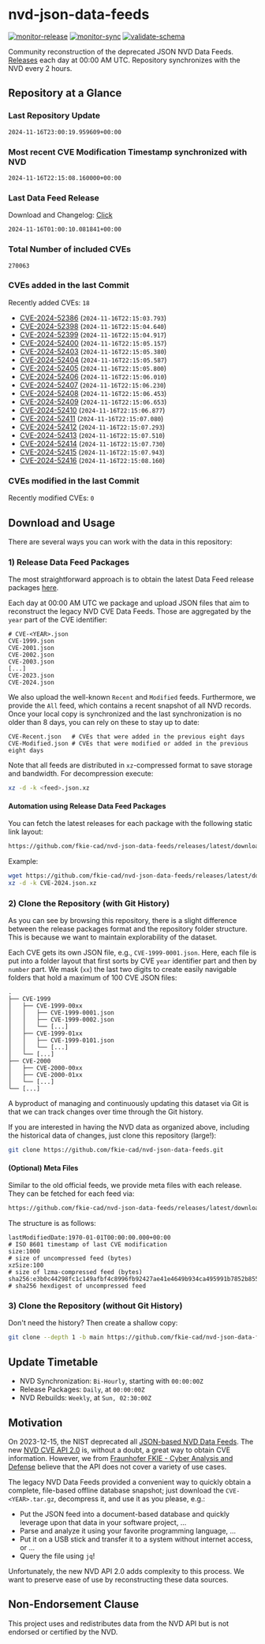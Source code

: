 # nvd-json-data-feeds

[![monitor-release](https://github.com/fkie-cad/nvd-json-data-feeds/actions/workflows/monitor_release.yml/badge.svg)](https://github.com/fkie-cad/nvd-json-data-feeds/actions/workflows/monitor_release.yml)
[![monitor-sync](https://github.com/fkie-cad/nvd-json-data-feeds/actions/workflows/monitor_sync.yml/badge.svg)](https://github.com/fkie-cad/nvd-json-data-feeds/actions/workflows/monitor_sync.yml)
[![validate-schema](https://github.com/fkie-cad/nvd-json-data-feeds/actions/workflows/validate_schema.yml/badge.svg)](https://github.com/fkie-cad/nvd-json-data-feeds/actions/workflows/validate_schema.yml)

Community reconstruction of the deprecated JSON NVD Data Feeds.
[Releases](https://github.com/fkie-cad/nvd-json-data-feeds/releases/latest) each day at 00:00 AM UTC.
Repository synchronizes with the NVD every 2 hours.

## Repository at a Glance

### Last Repository Update

```plain
2024-11-16T23:00:19.959609+00:00
```

### Most recent CVE Modification Timestamp synchronized with NVD

```plain
2024-11-16T22:15:08.160000+00:00
```

### Last Data Feed Release

Download and Changelog: [Click](https://github.com/fkie-cad/nvd-json-data-feeds/releases/latest)

```plain
2024-11-16T01:00:10.081841+00:00
```

### Total Number of included CVEs

```plain
270063
```

### CVEs added in the last Commit

Recently added CVEs: `18`

- [CVE-2024-52386](CVE-2024/CVE-2024-523xx/CVE-2024-52386.json) (`2024-11-16T22:15:03.793`)
- [CVE-2024-52398](CVE-2024/CVE-2024-523xx/CVE-2024-52398.json) (`2024-11-16T22:15:04.640`)
- [CVE-2024-52399](CVE-2024/CVE-2024-523xx/CVE-2024-52399.json) (`2024-11-16T22:15:04.917`)
- [CVE-2024-52400](CVE-2024/CVE-2024-524xx/CVE-2024-52400.json) (`2024-11-16T22:15:05.157`)
- [CVE-2024-52403](CVE-2024/CVE-2024-524xx/CVE-2024-52403.json) (`2024-11-16T22:15:05.380`)
- [CVE-2024-52404](CVE-2024/CVE-2024-524xx/CVE-2024-52404.json) (`2024-11-16T22:15:05.587`)
- [CVE-2024-52405](CVE-2024/CVE-2024-524xx/CVE-2024-52405.json) (`2024-11-16T22:15:05.800`)
- [CVE-2024-52406](CVE-2024/CVE-2024-524xx/CVE-2024-52406.json) (`2024-11-16T22:15:06.010`)
- [CVE-2024-52407](CVE-2024/CVE-2024-524xx/CVE-2024-52407.json) (`2024-11-16T22:15:06.230`)
- [CVE-2024-52408](CVE-2024/CVE-2024-524xx/CVE-2024-52408.json) (`2024-11-16T22:15:06.453`)
- [CVE-2024-52409](CVE-2024/CVE-2024-524xx/CVE-2024-52409.json) (`2024-11-16T22:15:06.653`)
- [CVE-2024-52410](CVE-2024/CVE-2024-524xx/CVE-2024-52410.json) (`2024-11-16T22:15:06.877`)
- [CVE-2024-52411](CVE-2024/CVE-2024-524xx/CVE-2024-52411.json) (`2024-11-16T22:15:07.080`)
- [CVE-2024-52412](CVE-2024/CVE-2024-524xx/CVE-2024-52412.json) (`2024-11-16T22:15:07.293`)
- [CVE-2024-52413](CVE-2024/CVE-2024-524xx/CVE-2024-52413.json) (`2024-11-16T22:15:07.510`)
- [CVE-2024-52414](CVE-2024/CVE-2024-524xx/CVE-2024-52414.json) (`2024-11-16T22:15:07.730`)
- [CVE-2024-52415](CVE-2024/CVE-2024-524xx/CVE-2024-52415.json) (`2024-11-16T22:15:07.943`)
- [CVE-2024-52416](CVE-2024/CVE-2024-524xx/CVE-2024-52416.json) (`2024-11-16T22:15:08.160`)


### CVEs modified in the last Commit

Recently modified CVEs: `0`



## Download and Usage

There are several ways you can work with the data in this repository:

### 1) Release Data Feed Packages

The most straightforward approach is to obtain the latest Data Feed release packages [here](https://github.com/fkie-cad/nvd-json-data-feeds/releases/latest).

Each day at 00:00 AM UTC we package and upload JSON files that aim to reconstruct the legacy NVD CVE Data Feeds.
Those are aggregated by the `year` part of the CVE identifier:

```
# CVE-<YEAR>.json
CVE-1999.json
CVE-2001.json
CVE-2002.json
CVE-2003.json
[...]
CVE-2023.json
CVE-2024.json
```

We also upload the well-known `Recent` and `Modified` feeds.
Furthermore, we provide the `All` feed, which contains a recent snapshot of all NVD records.
Once your local copy is synchronized and the last synchronization is no older than 8 days, you can rely on these to stay up to date:

```plain
CVE-Recent.json   # CVEs that were added in the previous eight days
CVE-Modified.json # CVEs that were modified or added in the previous eight days
```

Note that all feeds are distributed in `xz`-compressed format to save storage and bandwidth.
For decompression execute:

```sh
xz -d -k <feed>.json.xz
```

#### Automation using Release Data Feed Packages

You can fetch the latest releases for each package with the following static link layout:

```sh
https://github.com/fkie-cad/nvd-json-data-feeds/releases/latest/download/CVE-<YEAR>.json.xz
```

Example:

```sh
wget https://github.com/fkie-cad/nvd-json-data-feeds/releases/latest/download/CVE-2024.json.xz
xz -d -k CVE-2024.json.xz
```

### 2) Clone the Repository (with Git History)

As you can see by browsing this repository, there is a slight difference between the release packages format and the repository folder structure.
This is because we want to maintain explorability of the dataset.

Each CVE gets its own JSON file, e.g., `CVE-1999-0001.json`.
Here, each file is put into a folder layout that first sorts by CVE `year` identifier part and then by `number` part.
We mask (`xx`) the last two digits to create easily navigable folders that hold a maximum of 100 CVE JSON files:

```plain
.
├── CVE-1999
│   ├── CVE-1999-00xx
│   │   ├── CVE-1999-0001.json
│   │   ├── CVE-1999-0002.json
│   │   └── [...]
│   ├── CVE-1999-01xx
│   │   ├── CVE-1999-0101.json
│   │   └── [...]
│   └── [...]
├── CVE-2000
│   ├── CVE-2000-00xx
│   ├── CVE-2000-01xx
│   └── [...]
└── [...]
```

A byproduct of managing and continuously updating this dataset via Git is that we can track changes over time through the Git history.

If you are interested in having the NVD data as organized above, including the historical data of changes, just clone this repository (large!):

```sh
git clone https://github.com/fkie-cad/nvd-json-data-feeds.git
```

#### (Optional) Meta Files

Similar to the old official feeds, we provide meta files with each release. They can be fetched for each feed via:

```sh
https://github.com/fkie-cad/nvd-json-data-feeds/releases/latest/download/CVE-<YEAR>.meta
```

The structure is as follows:

```plain
lastModifiedDate:1970-01-01T00:00:00.000+00:00                          # ISO 8601 timestamp of last CVE modification
size:1000                                                               # size of uncompressed feed (bytes)
xzSize:100                                                              # size of lzma-compressed feed (bytes)
sha256:e3b0c44298fc1c149afbf4c8996fb92427ae41e4649b934ca495991b7852b855 # sha256 hexdigest of uncompressed feed
```

### 3) Clone the Repository (without Git History)

Don't need the history? Then create a shallow copy:

```sh
git clone --depth 1 -b main https://github.com/fkie-cad/nvd-json-data-feeds.git
```


## Update Timetable

* NVD Synchronization: `Bi-Hourly`, starting with `00:00:00Z`
* Release Packages: `Daily`, at `00:00:00Z`
* NVD Rebuilds: `Weekly`, at `Sun, 02:30:00Z`


## Motivation

On 2023-12-15, the NIST deprecated all [JSON-based NVD Data Feeds](https://nvd.nist.gov/vuln/data-feeds#divRetirementBanner-1).
The new [NVD CVE API 2.0](https://nvd.nist.gov/developers/vulnerabilities) is, without a doubt, a great way to obtain CVE information.
However, we from [Fraunhofer FKIE - Cyber Analysis and Defense](https://www.fkie.fraunhofer.de/en/departments/cad.html) believe that the API does not cover a variety of use cases.

The legacy NVD Data Feeds provided a convenient way to quickly obtain a complete, file-based offline database snapshot; just download the `CVE-<YEAR>.tar.gz`, decompress it, and use it as you please, e.g.:

- Put the JSON feed into a document-based database and quickly leverage upon that data in your software project, ...
- Parse and analyze it using your favorite programming language, ...
- Put it on a USB stick and transfer it to a system without internet access, or ...
- Query the file using `jq`!

Unfortunately, the new NVD API 2.0 adds complexity to this process.
We want to preserve ease of use by reconstructing these data sources.

## Non-Endorsement Clause

This project uses and redistributes data from the NVD API but is not endorsed or certified by the NVD.